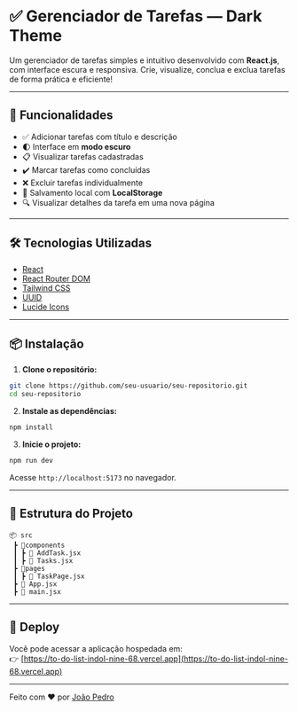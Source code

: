 # ✅ Gerenciador de Tarefas — Dark Theme

Um gerenciador de tarefas simples e intuitivo desenvolvido com **React.js**, com interface escura e responsiva. Crie, visualize, conclua e exclua tarefas de forma prática e eficiente!

---

## 🚀 Funcionalidades

- ✅ Adicionar tarefas com título e descrição
- 🌓 Interface em **modo escuro**
- 📋 Visualizar tarefas cadastradas
- ✔️ Marcar tarefas como concluídas
- ❌ Excluir tarefas individualmente
- 💾 Salvamento local com **LocalStorage**
- 🔍 Visualizar detalhes da tarefa em uma nova página

---

## 🛠 Tecnologias Utilizadas

- [React](https://reactjs.org/)
- [React Router DOM](https://reactrouter.com/)
- [Tailwind CSS](https://tailwindcss.com/)
- [UUID](https://www.npmjs.com/package/uuid)
- [Lucide Icons](https://lucide.dev/)

---

## 📦 Instalação

1. **Clone o repositório:**

```bash
git clone https://github.com/seu-usuario/seu-repositorio.git
cd seu-repositorio
```

2. **Instale as dependências:**

```bash
npm install 
```

3. **Inicie o projeto:**

```bash
npm run dev
```

Acesse `http://localhost:5173` no navegador.

---

## 📁 Estrutura do Projeto

```
📦 src
 ┣ 📂components
 ┃ ┣ 📜 AddTask.jsx
 ┃ ┣ 📜 Tasks.jsx
 ┣ 📂pages
 ┃ ┣ 📜 TaskPage.jsx
 ┣ 📜 App.jsx
 ┣ 📜 main.jsx
```

---

## 🔗 Deploy

Você pode acessar a aplicação hospedada em:  
👉 [https://to-do-list-indol-nine-68.vercel.app](https://to-do-list-indol-nine-68.vercel.app)

---


Feito com ❤️ por [João Pedro](https://github.com/joaopedro00017)
